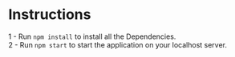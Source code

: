 # Instructions

1 - Run `npm install` to install all the Dependencies. </br >
2 - Run `npm start` to start the application on your localhost server. 